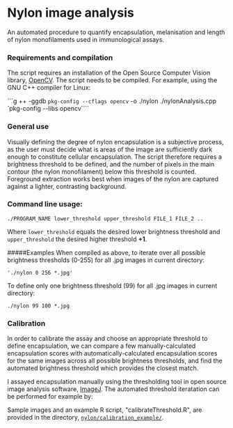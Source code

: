 # Nylon image analysis
An automated procedure to quantify encapsulation, melanisation and length of nylon monofilaments used in immunological assays.

### Requirements and compilation

The script requires an installation of the Open Source Computer Vision library, [OpenCV](http://opencv.org/quickstart.html.). The script needs to be compiled. For example, using the GNU C++ compiler for Linux:

```g ++ -ggdb `pkg-config --cflags opencv` -o ./nylon ./nylonAnalysis.cpp `pkg-config --libs opencv````


### General use
Visually defining the degree of nylon encapsulation is a subjective process, as the user must decide what is areas of the image are sufficiently dark enough to constitute cellular encapsulation. The script therefore requires a brightness threshold to be defined, and the number of pixels in the main contour (the nylon monofilament) below this threshold is counted. Foreground extraction works best when images of the nylon are captured against a lighter, contrasting background.

### Command line usage:

```./PROGRAM_NAME lower_threshold upper_threshold FILE_1 FILE_2 ..```

Where `lower_threshold` equals the desired lower brightness threshold and `upper_threshold` the desired higher threshold **+1**.


#####Examples
When compiled as above, to iterate over all possible brightness thresholds (0-255) for all .jpg images in current directory:

```'./nylon 0 256 *.jpg'```


To define only one brightness threshold (99) for all .jpg images in current directory:

```./nylon 99 100 *.jpg```


### Calibration
In order to calibrate the assay and choose an appropriate threshold to define encapsulation, we can compare a few manually-calculated encapsulation scores with automatically-calculated encapsulation scores for the same images across all possible brightness thresholds, and find the automated brightness threshold which provides the closest match.

I assayed encapsulation manually using the thresholding tool in open source image analysis software, [ImageJ](http://imagej.nih.gov/ij/). The automated threshold iteratation can be performed for example by:

Sample images and an example R script, "calibrateThreshold.R", are provided in the directory,  [`nylon/calibration_example/`](https://github.com/JoGall/nylon/tree/master/calibration_example).
